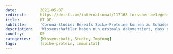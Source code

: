 ```yaml
---
date:          2021-05-07
redirect:      https://de.rt.com/international/117168-forscher-belegen-gefassschadigung-ist-schlusselmerkmal/
title:         RT DE
subtitle:      'Corona-Studie: Bereits Spike-Proteine können zu Schäden führen – Risiko durch Impfstoffe?'
description:   'Wissenschaftler haben nun erstmals dokumentiert, dass das Spike-Protein des SARS-CoV-2-Virus bei COVID-19-Erkrankungen eine größere Rolle spielt, als bisher angenommen. Mit Pseudoviren wiesen sie nach, dass die "Spikes" bereits für sich gefährlich sein können. Auch einige Corona-Impfstoffe verwenden solche Spikes. Eine Gefahr?'
country:       DE
categories:    [Wissenschaft, Studie, Impfung]
tags:          [spike-protein, immunität]
---
```

